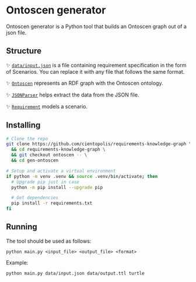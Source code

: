 # Ontoscen generator

Ontoscen generator is a Python tool that builds an Ontoscen graph out of a json file.

## Structure

✨ [`data/input.json`](./data/input.json) is a file containing requirement specification in the form of Scenarios. You can replace it with any file that follows the same format.

✨ [`Ontoscen`](./src/ontoscen.py) represents an RDF graph with the Ontoscen ontology.

✨ [`JSONParser`](./src/jsonparser.py) helps extract the data from the JSON file.

✨ [`Requirement`](./src/requirement.py) models a scenario.

## Installing

```bash
# Clone the repo
git clone https://github.com/cientopolis/requirements-knowledge-graph \
  && cd requirements-knowledge-graph \
  && git checkout ontoscen -- \
  && cd gen-ontoscen

# Setup and activate a virtual environment
if python -m venv .venv && source .venv/bin/activate; then
  # Upgrade pip just in case
  python -m pip install --upgrade pip

  # Get dependencies
  pip install -r requirements.txt
fi
```

## Running

The tool should be used as follows:

```abnf
python main.py <input_file> <output_file> <format>
```

Example:

```bash
python main.py data/input.json data/output.ttl turtle
```
